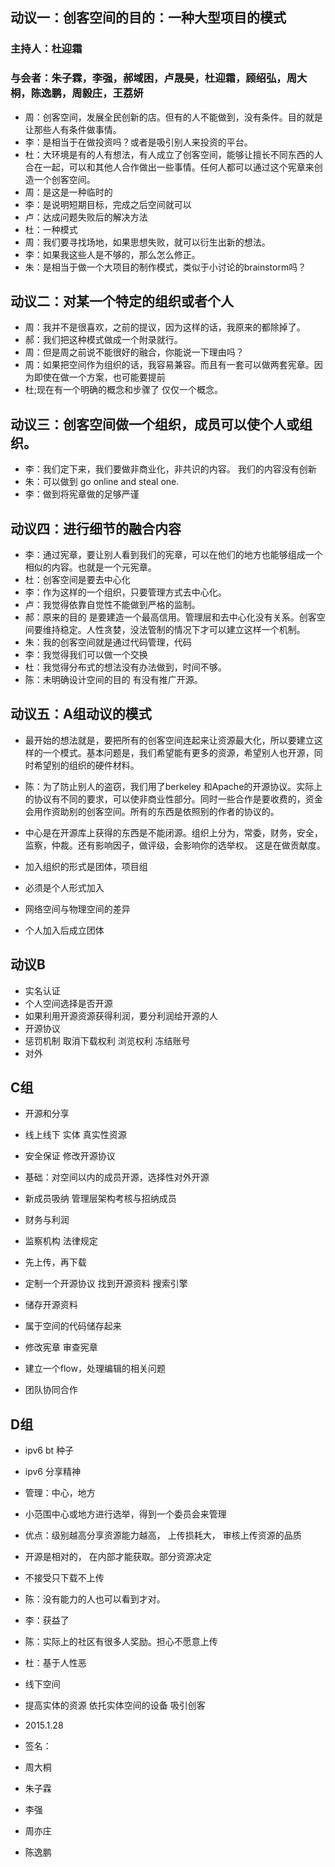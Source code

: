 ## 动议一：创客空间的目的：一种大型项目的模式

### 主持人：杜迎霜

### 与会者：朱子霖，李强，郝域困，卢晟昊，杜迎霜，顾绍弘，周大桐，陈逸鹏，周毅庄，王荔妍

- 周：创客空间，发展全民创新的店。但有的人不能做到，没有条件。目的就是让那些人有条件做事情。
- 李：是相当于在做投资吗？或者是吸引别人来投资的平台。
- 杜：大环境是有的人有想法，有人成立了创客空间，能够让擅长不同东西的人合在一起，可以和其他人合作做出一些事情。任何人都可以通过这个宪章来创造一个创客空间。
- 周：是这是一种临时的
- 李：是说明短期目标，完成之后空间就可以
- 卢：达成问题失败后的解决方法
- 杜：一种模式
- 周：我们要寻找场地，如果思想失败，就可以衍生出新的想法。
- 李：如果我这些人是不够的，那么怎么修正。
- 朱：是相当于做一个大项目的制作模式，类似于小讨论的brainstorm吗？

## 动议二：对某一个特定的组织或者个人
- 周：我并不是很喜欢，之前的提议，因为这样的话，我原来的都除掉了。
- 郝：我们把这种模式做成一个附录就行。
- 周：但是周之前说不能很好的融合，你能说一下理由吗？
- 周：如果把空间作为组织的话，我容易兼容。而且有一套可以做两套宪章。因为即使在做一个方案，也可能要提前
- 杜;现在有一个明确的概念和步骤了    仅仅一个概念。

## 动议三：创客空间做一个组织，成员可以使个人或组织。
- 李：我们定下来，我们要做非商业化，非共识的内容。          我们的内容没有创新
- 朱：可以做到           go online and steal one.
- 李：做到将宪章做的足够严谨

## 动议四：进行细节的融合内容
- 李：通过宪章，要让别人看到我们的宪章，可以在他们的地方也能够组成一个相似的内容。也就是一个元宪章。
- 杜：创客空间是要去中心化
- 李：作为这样的一个组织，只要管理方式去中心化。
- 卢：我觉得依靠自觉性不能做到严格的监制。
- 郝：原来的目的                是要建造一个最高信用。管理层和去中心化没有关系。创客空间要维持稳定。人性贪婪，没法管制的情况下才可以建立这样一个机制。
- 朱：我的创客空间就是通过代码管理，代码
- 李：我觉得我们可以做一个交换
- 杜：我觉得分布式的想法没有办法做到，时间不够。
- 陈：未明确设计空间的目的        有没有推广开源。

## 动议五：A组动议的模式
- 最开始的想法就是，要把所有的创客空间连起来让资源最大化，所以要建立这样的一个模式。基本问题是，我们希望能有更多的资源，希望别人也开源，同时希望别的组织的硬件材料。
- 陈：为了防止别人的盗窃，我们用了berkeley 和Apache的开源协议。实际上的协议有不同的要求，可以使非商业性部分。同时一些合作是要收费的，资金会用作资助别的创客空间。所有的东西是依照别的作者的协议的。
- 中心是在开源库上获得的东西是不能闭源。组织上分为，常委，财务，安全，监察，仲裁。还有影响因子，做评级，会影响你的选举权。
这是在做贡献度。


- 加入组织的形式是团体，项目组
- 必须是个人形式加入
- 网络空间与物理空间的差异
- 个人加入后成立团体

## 动议B  
- 实名认证
- 个人空间选择是否开源
- 如果利用开源资源获得利润，要分利润给开源的人
- 开源协议
- 惩罚机制    取消下载权利    浏览权利    冻结账号    
- 对外


## C组
- 开源和分享  
- 线上线下   实体   真实性资源 
- 安全保证    修改开源协议   
- 基础：对空间以内的成员开源，选择性对外开源
- 新成员吸纳    管理层架构考核与招纳成员
- 财务与利润
- 监察机构   法律规定
- 先上传，再下载


- 定制一个开源协议   找到开源资料    搜索引擎
- 储存开源资料
- 属于空间的代码储存起来
- 修改宪章   审查宪章
- 建立一个flow，处理编辑的相关问题
- 团队协同合作

## D组
- ipv6 bt 种子
- ipv6 分享精神
- 管理：中心，地方
- 小范围中心或地方进行选举，得到一个委员会来管理
- 优点：级别越高分享资源能力越高， 上传损耗大， 审核上传资源的品质
- 开源是相对的， 在内部才能获取。部分资源决定
- 不接受只下载不上传

- 陈：没有能力的人也可以看到才对。
- 李：获益了
- 陈：实际上的社区有很多人奖励。担心不愿意上传
- 杜：基于人性恶


- 线下空间
- 提高实体的资源    依托实体空间的设备   吸引创客


- 2015.1.28

- 签名：
- 周大桐
- 朱子霖
- 李强
- 周亦庄
- 陈逸鹏






